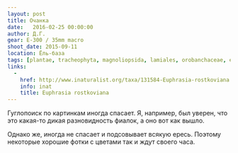 ```yaml
---
layout: post
title: Очанка
date:   2016-02-25 00:00:00
author: Д.Г.
gear: E-300 / 35mm macro
shoot_date: 2015-09-11
location: Ёль-база
tags: [plantae, tracheophyta, magnoliopsida, lamiales, orobanchaceae, euphrasia, euphrasia officinalis]
links:
  -
    href: http://www.inaturalist.org/taxa/131584-Euphrasia-rostkoviana
    info: inat
    title: Euphrasia rostkoviana
---
```


Гуглопоиск по картинкам иногда спасает. Я, например, был уверен, что это какая-то дикая разновидность фиалок, а оно вот как вышло.

Однако же, иногда не спасает и подсовывает всякую ересь. Поэтому некоторые хорошие фотки с цветами так и ждут своего часа.

